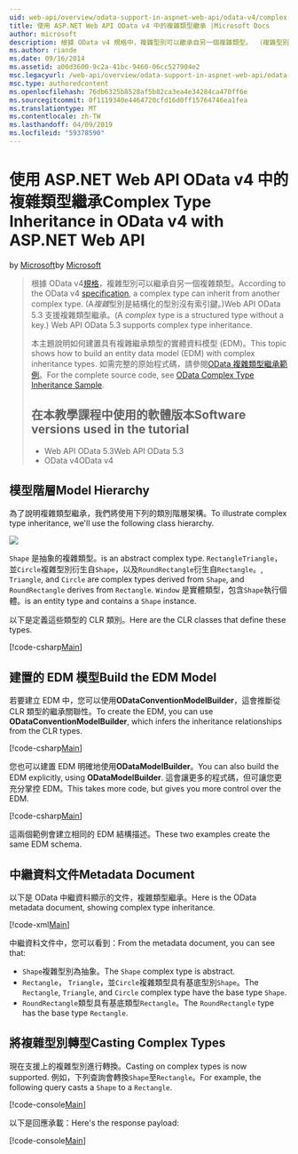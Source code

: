 ```yaml
---
uid: web-api/overview/odata-support-in-aspnet-web-api/odata-v4/complex-type-inheritance-in-odata-v4
title: 使用 ASP.NET Web API OData v4 中的複雜類型繼承 |Microsoft Docs
author: microsoft
description: 根據 OData v4 規格中，複雜型別可以繼承自另一個複雜類型。 （複雜型別是結構化的型別沒有索引鍵）。Web API...
ms.author: riande
ms.date: 09/16/2014
ms.assetid: a00d3600-9c2a-41bc-9460-06cc527904e2
msc.legacyurl: /web-api/overview/odata-support-in-aspnet-web-api/odata-v4/complex-type-inheritance-in-odata-v4
msc.type: authoredcontent
ms.openlocfilehash: 76db6325b8528af5b82ca3ea4e34284ca470ff6e
ms.sourcegitcommit: 0f1119340e4464720cfd16d0ff15764746ea1fea
ms.translationtype: MT
ms.contentlocale: zh-TW
ms.lasthandoff: 04/09/2019
ms.locfileid: "59378590"
---
```

# <a name="complex-type-inheritance-in-odata-v4-with-aspnet-web-api"></a><span data-ttu-id="cbb5a-104">使用 ASP.NET Web API OData v4 中的複雜類型繼承</span><span class="sxs-lookup"><span data-stu-id="cbb5a-104">Complex Type Inheritance in OData v4 with ASP.NET Web API</span></span>

<span data-ttu-id="cbb5a-105">by [Microsoft](https://github.com/microsoft)</span><span class="sxs-lookup"><span data-stu-id="cbb5a-105">by [Microsoft](https://github.com/microsoft)</span></span>

> <span data-ttu-id="cbb5a-106">根據 OData v4[規格](http://www.odata.org/documentation/odata-version-4-0/)，複雜型別可以繼承自另一個複雜類型。</span><span class="sxs-lookup"><span data-stu-id="cbb5a-106">According to the OData v4 [specification](http://www.odata.org/documentation/odata-version-4-0/), a complex type can inherit from another complex type.</span></span> <span data-ttu-id="cbb5a-107">(A*複雜*型別是結構化的型別沒有索引鍵。)Web API OData 5.3 支援複雜類型繼承。</span><span class="sxs-lookup"><span data-stu-id="cbb5a-107">(A *complex* type is a structured type without a key.) Web API OData 5.3 supports complex type inheritance.</span></span>
> 
> <span data-ttu-id="cbb5a-108">本主題說明如何建置具有複雜繼承類型的實體資料模型 (EDM)。</span><span class="sxs-lookup"><span data-stu-id="cbb5a-108">This topic shows how to build an entity data model (EDM) with complex inheritance types.</span></span> <span data-ttu-id="cbb5a-109">如需完整的原始程式碼，請參閱[OData 複雜類型繼承範例](http://aspnet.codeplex.com/sourcecontrol/latest#Samples/WebApi/OData/v4/ODataComplexTypeInheritanceSample/ReadMe.txt)。</span><span class="sxs-lookup"><span data-stu-id="cbb5a-109">For the complete source code, see [OData Complex Type Inheritance Sample](http://aspnet.codeplex.com/sourcecontrol/latest#Samples/WebApi/OData/v4/ODataComplexTypeInheritanceSample/ReadMe.txt).</span></span>
> 
> ## <a name="software-versions-used-in-the-tutorial"></a><span data-ttu-id="cbb5a-110">在本教學課程中使用的軟體版本</span><span class="sxs-lookup"><span data-stu-id="cbb5a-110">Software versions used in the tutorial</span></span>
> 
> 
> - <span data-ttu-id="cbb5a-111">Web API OData 5.3</span><span class="sxs-lookup"><span data-stu-id="cbb5a-111">Web API OData 5.3</span></span>
> - <span data-ttu-id="cbb5a-112">OData v4</span><span class="sxs-lookup"><span data-stu-id="cbb5a-112">OData v4</span></span>


## <a name="model-hierarchy"></a><span data-ttu-id="cbb5a-113">模型階層</span><span class="sxs-lookup"><span data-stu-id="cbb5a-113">Model Hierarchy</span></span>

<span data-ttu-id="cbb5a-114">為了說明複雜類型繼承，我們將使用下列的類別階層架構。</span><span class="sxs-lookup"><span data-stu-id="cbb5a-114">To illustrate complex type inheritance, we'll use the following class hierarchy.</span></span>

![](complex-type-inheritance-in-odata-v4/_static/image1.png)

`Shape` <span data-ttu-id="cbb5a-115">是抽象的複雜類型。</span><span class="sxs-lookup"><span data-stu-id="cbb5a-115">is an abstract complex type.</span></span> `Rectangle`<span data-ttu-id="cbb5a-116">`Triangle`，並`Circle`複雜型別衍生自`Shape`，以及`RoundRectangle`衍生自`Rectangle`。</span><span class="sxs-lookup"><span data-stu-id="cbb5a-116">, `Triangle`, and `Circle` are complex types derived from `Shape`, and `RoundRectangle` derives from `Rectangle`.</span></span> `Window` <span data-ttu-id="cbb5a-117">是實體類型，包含`Shape`執行個體。</span><span class="sxs-lookup"><span data-stu-id="cbb5a-117">is an entity type and contains a `Shape` instance.</span></span>

<span data-ttu-id="cbb5a-118">以下是定義這些類型的 CLR 類別。</span><span class="sxs-lookup"><span data-stu-id="cbb5a-118">Here are the CLR classes that define these types.</span></span>

[!code-csharp[Main](complex-type-inheritance-in-odata-v4/samples/sample1.cs)]

## <a name="build-the-edm-model"></a><span data-ttu-id="cbb5a-119">建置的 EDM 模型</span><span class="sxs-lookup"><span data-stu-id="cbb5a-119">Build the EDM Model</span></span>

<span data-ttu-id="cbb5a-120">若要建立 EDM 中，您可以使用**ODataConventionModelBuilder**，這會推斷從 CLR 類型的繼承關聯性。</span><span class="sxs-lookup"><span data-stu-id="cbb5a-120">To create the EDM, you can use **ODataConventionModelBuilder**, which infers the inheritance relationships from the CLR types.</span></span>

[!code-csharp[Main](complex-type-inheritance-in-odata-v4/samples/sample2.cs)]

<span data-ttu-id="cbb5a-121">您也可以建置 EDM 明確地使用**ODataModelBuilder**。</span><span class="sxs-lookup"><span data-stu-id="cbb5a-121">You can also build the EDM explicitly, using **ODataModelBuilder**.</span></span> <span data-ttu-id="cbb5a-122">這會讓更多的程式碼，但可讓您更充分掌控 EDM。</span><span class="sxs-lookup"><span data-stu-id="cbb5a-122">This takes more code, but gives you more control over the EDM.</span></span>

[!code-csharp[Main](complex-type-inheritance-in-odata-v4/samples/sample3.cs)]

<span data-ttu-id="cbb5a-123">這兩個範例會建立相同的 EDM 結構描述。</span><span class="sxs-lookup"><span data-stu-id="cbb5a-123">These two examples create the same EDM schema.</span></span>

## <a name="metadata-document"></a><span data-ttu-id="cbb5a-124">中繼資料文件</span><span class="sxs-lookup"><span data-stu-id="cbb5a-124">Metadata Document</span></span>

<span data-ttu-id="cbb5a-125">以下是 OData 中繼資料顯示的文件，複雜類型繼承。</span><span class="sxs-lookup"><span data-stu-id="cbb5a-125">Here is the OData metadata document, showing complex type inheritance.</span></span>

[!code-xml[Main](complex-type-inheritance-in-odata-v4/samples/sample4.xml?highlight=13,17,25,30)]

<span data-ttu-id="cbb5a-126">中繼資料文件中，您可以看到：</span><span class="sxs-lookup"><span data-stu-id="cbb5a-126">From the metadata document, you can see that:</span></span>

- <span data-ttu-id="cbb5a-127">`Shape`複雜型別為抽象。</span><span class="sxs-lookup"><span data-stu-id="cbb5a-127">The `Shape` complex type is abstract.</span></span>
- <span data-ttu-id="cbb5a-128">`Rectangle`， `Triangle`，並`Circle`複雜類型具有基底型別`Shape`。</span><span class="sxs-lookup"><span data-stu-id="cbb5a-128">The `Rectangle`, `Triangle`, and `Circle` complex type have the base type `Shape`.</span></span>
- <span data-ttu-id="cbb5a-129">`RoundRectangle`類型具有基底類型`Rectangle`。</span><span class="sxs-lookup"><span data-stu-id="cbb5a-129">The `RoundRectangle` type has the base type `Rectangle`.</span></span>

## <a name="casting-complex-types"></a><span data-ttu-id="cbb5a-130">將複雜型別轉型</span><span class="sxs-lookup"><span data-stu-id="cbb5a-130">Casting Complex Types</span></span>

<span data-ttu-id="cbb5a-131">現在支援上的複雜型別進行轉換。</span><span class="sxs-lookup"><span data-stu-id="cbb5a-131">Casting on complex types is now supported.</span></span> <span data-ttu-id="cbb5a-132">例如，下列查詢會轉換`Shape`至`Rectangle`。</span><span class="sxs-lookup"><span data-stu-id="cbb5a-132">For example, the following query casts a `Shape` to a `Rectangle`.</span></span>

[!code-console[Main](complex-type-inheritance-in-odata-v4/samples/sample5.cmd)]

<span data-ttu-id="cbb5a-133">以下是回應承載：</span><span class="sxs-lookup"><span data-stu-id="cbb5a-133">Here's the response payload:</span></span>

[!code-console[Main](complex-type-inheritance-in-odata-v4/samples/sample6.cmd)]
